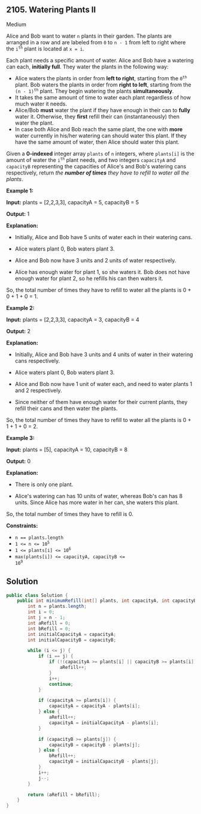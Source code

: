 ## 2105\. Watering Plants II

Medium

Alice and Bob want to water `n` plants in their garden. The plants are arranged in a row and are labeled from `0` to `n - 1` from left to right where the <code>i<sup>th</sup></code> plant is located at `x = i`.

Each plant needs a specific amount of water. Alice and Bob have a watering can each, **initially full**. They water the plants in the following way:

*   Alice waters the plants in order from **left to right**, starting from the <code>0<sup>th</sup></code> plant. Bob waters the plants in order from **right to left**, starting from the <code>(n - 1)<sup>th</sup></code> plant. They begin watering the plants **simultaneously**.
*   It takes the same amount of time to water each plant regardless of how much water it needs.
*   Alice/Bob **must** water the plant if they have enough in their can to **fully** water it. Otherwise, they **first** refill their can (instantaneously) then water the plant.
*   In case both Alice and Bob reach the same plant, the one with **more** water currently in his/her watering can should water this plant. If they have the same amount of water, then Alice should water this plant.

Given a **0-indexed** integer array `plants` of `n` integers, where `plants[i]` is the amount of water the <code>i<sup>th</sup></code> plant needs, and two integers `capacityA` and `capacityB` representing the capacities of Alice's and Bob's watering cans respectively, return _the **number of times** they have to refill to water all the plants_.

**Example 1:**

**Input:** plants = [2,2,3,3], capacityA = 5, capacityB = 5

**Output:** 1

**Explanation:** 

- Initially, Alice and Bob have 5 units of water each in their watering cans. 

- Alice waters plant 0, Bob waters plant 3. 

- Alice and Bob now have 3 units and 2 units of water respectively. 

- Alice has enough water for plant 1, so she waters it. Bob does not have enough water for plant 2, so he refills his can then waters it. 
  
So, the total number of times they have to refill to water all the plants is 0 + 0 + 1 + 0 = 1.

**Example 2:**

**Input:** plants = [2,2,3,3], capacityA = 3, capacityB = 4

**Output:** 2

**Explanation:** 

- Initially, Alice and Bob have 3 units and 4 units of water in their watering cans respectively. 

- Alice waters plant 0, Bob waters plant 3. 

- Alice and Bob now have 1 unit of water each, and need to water plants 1 and 2 respectively. 

- Since neither of them have enough water for their current plants, they refill their cans and then water the plants. 
  
So, the total number of times they have to refill to water all the plants is 0 + 1 + 1 + 0 = 2.

**Example 3:**

**Input:** plants = [5], capacityA = 10, capacityB = 8

**Output:** 0

**Explanation:** 

- There is only one plant. 

- Alice's watering can has 10 units of water, whereas Bob's can has 8 units. Since Alice has more water in her can, she waters this plant. 
  
So, the total number of times they have to refill is 0.

**Constraints:**

*   `n == plants.length`
*   <code>1 <= n <= 10<sup>5</sup></code>
*   <code>1 <= plants[i] <= 10<sup>6</sup></code>
*   <code>max(plants[i]) <= capacityA, capacityB <= 10<sup>9</sup></code>

## Solution

```java
public class Solution {
    public int minimumRefill(int[] plants, int capacityA, int capacityB) {
        int n = plants.length;
        int i = 0;
        int j = n - 1;
        int aRefill = 0;
        int bRefill = 0;
        int initialCapacityA = capacityA;
        int initialCapacityB = capacityB;

        while (i <= j) {
            if (i == j) {
                if (!(capacityA >= plants[i] || capacityB >= plants[i])) {
                    aRefill++;
                }
                i++;
                continue;
            }

            if (capacityA >= plants[i]) {
                capacityA = capacityA - plants[i];
            } else {
                aRefill++;
                capacityA = initialCapacityA - plants[i];
            }

            if (capacityB >= plants[j]) {
                capacityB = capacityB - plants[j];
            } else {
                bRefill++;
                capacityB = initialCapacityB - plants[j];
            }
            i++;
            j--;
        }

        return (aRefill + bRefill);
    }
}
```